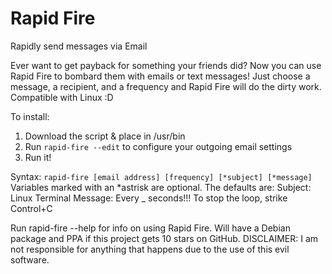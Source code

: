 Rapid Fire
==========

Rapidly send messages via Email

Ever want to get payback for something your friends did?
Now you can use Rapid Fire to bombard them with emails or text messages!
Just choose a message, a recipient, and a frequency and Rapid Fire will do the dirty work.
Compatible with Linux :D

To install:
1. Download the script & place in /usr/bin
2. Run 
`rapid-fire --edit`
to configure your outgoing email settings
3. Run it!

Syntax: `rapid-fire [email address] [frequency] [*subject] [*message]`
Variables marked with an *astrisk are optional. The defaults are:
Subject: Linux Terminal
Message: Every _ seconds!!!
To stop the loop, strike Control+C

Run rapid-fire --help for info on using Rapid Fire.
Will have a Debian package and PPA if this project gets 10 stars on GitHub.
DISCLAIMER: I am not responsible for anything that happens due to the use of this evil software.
